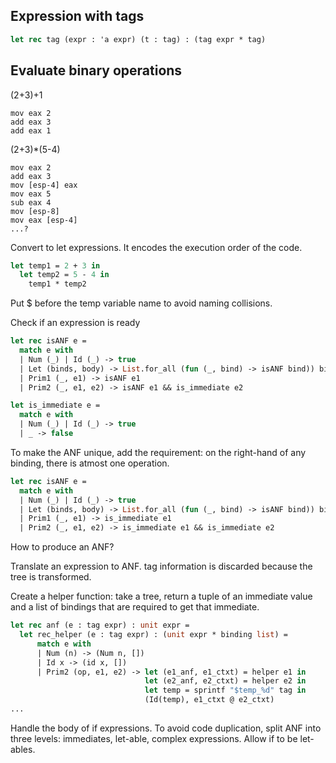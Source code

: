 ## Expression with tags
```ocaml
let rec tag (expr : 'a expr) (t : tag) : (tag expr * tag)
```
## Evaluate binary operations
(2+3)+1

```assembly
mov eax 2
add eax 3
add eax 1
```

(2+3)*(5-4)

```assembly
mov eax 2
add eax 3
mov [esp-4] eax
mov eax 5
sub eax 4
mov [esp-8]
mov eax [esp-4]
...?
```

Convert to let expressions.
It encodes the execution order of the code. 

```ocaml
let temp1 = 2 + 3 in
  let temp2 = 5 - 4 in
    temp1 * temp2
````
Put $ before the temp variable name to avoid naming collisions.

Check if an expression is ready
```ocaml
let rec isANF e = 
  match e with
  | Num (_) | Id (_) -> true
  | Let (binds, body) -> List.for_all (fun (_, bind) -> isANF bind)) binds && isANF body
  | Prim1 (_, e1) -> isANF e1
  | Prim2 (_, e1, e2) -> isANF e1 && is_immediate e2 

let is_immediate e = 
  match e with
  | Num (_) | Id (_) -> true
  | _ -> false

```
To make the ANF unique, add the requirement: on the right-hand of any binding, there is atmost one operation.

```ocaml
let rec isANF e = 
  match e with
  | Num (_) | Id (_) -> true
  | Let (binds, body) -> List.for_all (fun (_, bind) -> isANF bind)) binds && isANF body
  | Prim1 (_, e1) -> is_immediate e1
  | Prim2 (_, e1, e2) -> is_immediate e1 && is_immediate e2 
```
How to produce an ANF?

Translate an expression to ANF. tag information is discarded because the tree is transformed.

Create a helper function: take a tree, return a tuple of an immediate value and a list of bindings that are required to get that immediate.
```ocaml
let rec anf (e : tag expr) : unit expr = 
  let rec_helper (e : tag expr) : (unit expr * binding list) = 
      match e with
      | Num (n) -> (Num n, [])
      | Id x -> (id x, [])
      | Prim2 (op, e1, e2) -> let (e1_anf, e1_ctxt) = helper e1 in
                              let (e2_anf, e2_ctxt) = helper e2 in
                              let temp = sprintf "$temp_%d" tag in
                              (Id(temp), e1_ctxt @ e2_ctxt)
...                                                           
```
Handle the body of if expressions. To avoid code duplication, split ANF into three levels: 
immediates, let-able, complex expressions.
Allow if to be let-ables. 











